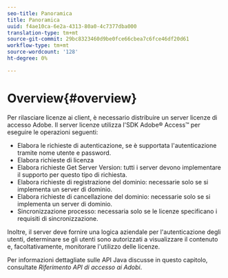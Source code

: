 ```yaml
---
seo-title: Panoramica
title: Panoramica
uuid: f4ae10ca-6e2a-4313-80a0-4c7377dba000
translation-type: tm+mt
source-git-commit: 29bc8323460d9be0fce66cbea7c6fce46df20d61
workflow-type: tm+mt
source-wordcount: '128'
ht-degree: 0%

---
```



# Overview{#overview}

Per rilasciare licenze ai client, è necessario distribuire un server licenze di accesso  Adobe. Il server licenze utilizza l&#39;SDK  Adobe® Access™ per eseguire le operazioni seguenti:

* Elabora le richieste di autenticazione, se è supportata l&#39;autenticazione tramite nome utente e password.
* Elabora richieste di licenza
* Elabora richieste Get Server Version: tutti i server devono implementare il supporto per questo tipo di richiesta.
* Elabora richieste di registrazione del dominio: necessarie solo se si implementa un server di dominio.
* Elabora richieste di cancellazione del dominio: necessarie solo se si implementa un server di dominio.
* Sincronizzazione processo: necessaria solo se le licenze specificano i requisiti di sincronizzazione.

Inoltre, il server deve fornire una logica aziendale per l&#39;autenticazione degli utenti, determinare se gli utenti sono autorizzati a visualizzare il contenuto e, facoltativamente, monitorare l&#39;utilizzo delle licenze.

Per informazioni dettagliate sulle API Java discusse in questo capitolo, consultate *Riferimento API di accesso ai Adobi*.
